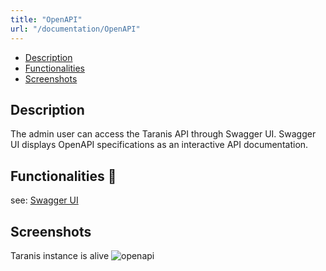 ```yaml
---
title: "OpenAPI"
url: "/documentation/OpenAPI"
---
```


* [Description](#description)
* [Functionalities](#functionalities)
* [Screenshots](#screenshots)


## Description
The admin user can access the Taranis API through Swagger UI. Swagger UI displays OpenAPI specifications as an interactive API documentation. 

## Functionalities 👤
see: [Swagger UI](https://swagger.io/tools/swagger-ui/)

## Screenshots
Taranis instance is alive
![openapi](/documentation/openapi.png)
